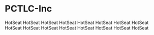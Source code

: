 PCTLC-Inc
=========

HotSeat
HotSeat
HotSeat
HotSeat
HotSeat
HotSeat
HotSeat
HotSeat
HotSeat
HotSeat
HotSeat
HotSeat
HotSeat
HotSeat
HotSeat
HotSeat
